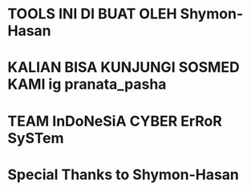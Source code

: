 # TOOLS INI DI BUAT OLEH Shymon-Hasan
# KALIAN BISA KUNJUNGI SOSMED KAMI ig pranata_pasha
# TEAM InDoNeSiA CYBER ErRoR SySTem
# Special Thanks to Shymon-Hasan
